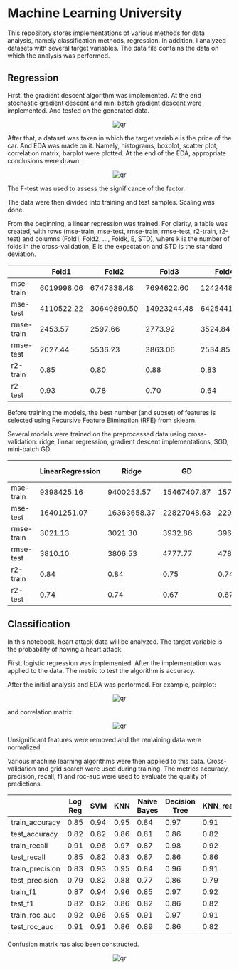 # Machine Learning University

This repository stores implementations of various methods for data analysis, namely classification methods, regression. In addition, I analyzed datasets with several target variables. The data file contains the data on which the analysis was performed. 

## Regression

First, the gradient descent algorithm was implemented. At the end stochastic gradient descent and mini batch gradient descent were implemented. And tested on the generated data.

<div align="center">
 <img  src="https://github.com/user-attachments/assets/3bd1acff-072a-44a1-a8e4-ae3ff3049664" alt="qr"/>
</div>

After that, a dataset was taken in which the target variable is the price of the car. And EDA was made on it. Namely, histograms, boxplot, scatter plot, correlation matrix, barplot were plotted. At the end of the EDA, appropriate conclusions were drawn.

<div align="center">
 <img  src="https://github.com/user-attachments/assets/7e8009fc-9ed6-4ea3-b6c4-db77599a669c" alt="qr"/>
</div>

The F-test was used to assess the significance of the factor. 

The data were then divided into training and test samples. Scaling was done.

From the beginning, a linear regression was trained. For clarity, a table was created, with rows (mse-train, mse-test, rmse-train, rmse-test, r2-train, r2-test) and columns (Fold1, Fold2, ..., Foldk, E, STD), where k is the number of folds in the cross-validation, E is the expectation and STD is the standard deviation.
	
					

|           | Fold1          | Fold2         | Fold3      | Fold4      | Fold5      | E          |STD         |
| --------- | -------------- | ------------- | ---------- | ---------- | ---------- | ---------- | ---------- |
| mse-train |6019998.06      |6747838.48     |7694622.60  |12424483.14 |14105183.53 |9398425.16  |3245086.25  |
| mse-test  |4110522.22      |30649890.50    |14923244.48 |6425441.36  |25897156.79 |16401251.07 |10449490.41 |
| rmse-train|2453.57         |2597.66	       |2773.92	    |3524.84	   |3755.69	    |3021.14	   |520.74      |
| rmse-test |2027.44         |5536.23	       |3863.06	    |2534.85	   |5088.92	    |3810.10	   |1372.72     |
| r2-train  |0.85	           |0.80	         |0.88	      |0.83	       |0.84	      |0.84	       |0.03        |
| r2-test   |0.93	           |0.78	         |0.70	      |0.64	       |0.63	      |0.74        |0.11        |


Before training the models, the best number (and subset) of features is selected using Recursive Feature Elimination (RFE) from sklearn.

Several models were trained on the preprocessed data using cross-validation: ridge, linear regression, gradient descent implementations, SGD, mini-batch GD.

|           | LinearRegression | Ridge         | GD         | SGD        | Mini Batch GD |
| --------- | ---------------- | ------------- | ---------- | ---------- | ------------- |
| mse-train |9398425.16	       |9400253.57     |15467407.87 |15710189.60 |15479804.84    |
| mse-test  |16401251.07       |16363658.37    |22827048.63 |22938890.30 |22710667.56    |
| rmse-train|3021.13	       |3021.30	       |3932.86	    |3963.61	 |3934.44        |
| rmse-test |3810.10	       |3806.53	       |4777.77	    |4789.46	 |4765.57        |
| r2-train  |0.84              |0.84	       |0.75	    |0.74	 |0.75           |
| r2-test   |0.74              |0.74	       |0.67	    |0.67	 |0.67           |


## Classification

In this notebook, heart attack data will be analyzed. The target variable is the probability of having a heart attack.

First, logistic regression was implemented. After the implementation was applied to the data. The metric to test the algorithm is accuracy.

After the initial analysis and EDA was performed. For example, pairplot:

<div align="center">
 <img  src="https://github.com/user-attachments/assets/2d8b2db4-1312-4ccd-b93c-a4c721bd76c1" alt="qr"/>
</div>

and correlation matrix:

<div align="center">
 <img  src="https://github.com/user-attachments/assets/d3cb6abe-30f2-4ead-b57b-cf015555fffe" alt="qr"/>
</div>

Unsignificant features were removed and the remaining data were normalized.

Various machine learning algorithms were then applied to this data. Cross-validation and grid search were used during training. The metrics accuracy, precision, recall, f1 and roc-auc were used to evaluate the quality of predictions. 

|              |Log Reg|	SVM|	KNN|	Naive Bayes|	Decision Tree|	KNN_realization|
|--------------|----|-------|-------|-------|-------|-------|
|train_accuracy|0.85|	0.94|	0.95|	0.84|	0.97|	0.91|
|test_accuracy	|0.82|	0.82|	0.86|	0.81|	0.86|	0.82|
|train_recall	|0.91|	0.96|	0.97|	0.87|	0.98|	0.92|
|test_recall	|0.85|	0.82|	0.83|	0.87|	0.86|	0.86|
|train_precision|0.83|	0.93|	0.95|	0.84|	0.96|	0.91|
|test_precision	|0.79|	0.82|	0.88|	0.77|	0.86|	0.79|
|train_f1	|0.87|	0.94|	0.96|	0.85|	0.97|	0.92|
|test_f1	|0.82|	0.82|	0.86|	0.82|	0.86|	0.82|
|train_roc_auc	|0.92|	0.96|	0.95|	0.91|	0.97|	0.91|
test_roc_auc	|0.91|	0.91|	0.86|	0.89|	0.86|	0.82|

Confusion matrix has also been constructed.

<div align="center">
 <img  src="https://github.com/user-attachments/assets/4dbc2e18-2d3d-4a34-b5e9-d54774fd390c" alt="qr"/>
</div>

